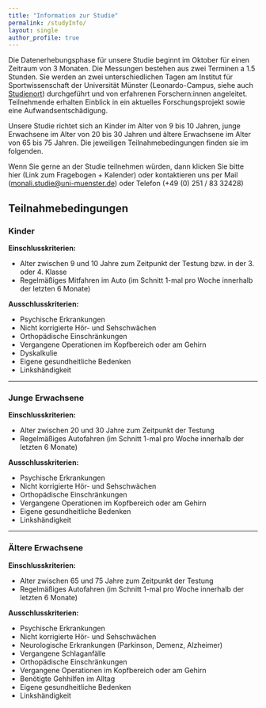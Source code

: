 ```yaml
---
title: "Information zur Studie"
permalink: /studyInfo/
layout: single
author_profile: true
---
```



Die Datenerhebungsphase für unsere Studie beginnt im Oktober für einen Zeitraum von 3 Monaten. Die Messungen bestehen aus zwei Terminen a 1.5 Stunden. Sie werden an zwei unterschiedlichen Tagen am Institut für Sportwissenschaft der Universität Münster (Leonardo-Campus, siehe auch [Studienort](https://melm0c.github.io/MONALI-webpage/studyplace/)) durchgeführt und von erfahrenen Forschern:innen angeleitet. Teilnehmende erhalten Einblick in ein aktuelles Forschungsprojekt sowie eine Aufwandsentschädigung.

Unsere Studie richtet sich an Kinder im Alter von 9 bis 10 Jahren, junge Erwachsene im Alter von 20 bis 30 Jahren und ältere Erwachsene im Alter von 65 bis 75 Jahren.  Die jeweiligen Teilnahmebedingungen finden sie im folgenden.

Wenn Sie gerne an der Studie teilnehmen würden, dann klicken Sie bitte hier (Link zum Fragebogen + Kalender) oder kontaktieren uns per Mail (<monali.studie@uni-muenster.de>) oder Telefon (+49 (0) 251 / 83 32428)

## Teilnahmebedingungen
### Kinder
**Einschlusskriterien:**     
* Alter zwischen 9 und 10 Jahre zum Zeitpunkt der Testung bzw. in der 3. oder 4. Klasse
* Regelmäßiges Mitfahren im Auto (im Schnitt 1-mal pro Woche innerhalb der letzten 6 Monate)

**Ausschlusskriterien:**     
* Psychische Erkrankungen
* Nicht korrigierte Hör- und Sehschwächen
* Orthopädische Einschränkungen
* Vergangene Operationen im Kopfbereich oder am Gehirn
* Dyskalkulie
* Eigene gesundheitliche Bedenken
* Linkshändigkeit

------

### Junge Erwachsene
**Einschlusskriterien:**       
* Alter zwischen 20 und 30 Jahre zum Zeitpunkt der Testung
* Regelmäßiges Autofahren (im Schnitt 1-mal pro Woche innerhalb der letzten 6 Monate)

**Ausschlusskriterien:**        
* Psychische Erkrankungen
* Nicht korrigierte Hör- und Sehschwächen
* Orthopädische Einschränkungen
* Vergangene Operationen im Kopfbereich oder am Gehirn
* Eigene gesundheitliche Bedenken
* Linkshändigkeit

------

### Ältere Erwachsene
**Einschlusskriterien:**        
* Alter zwischen 65 und 75 Jahre zum Zeitpunkt der Testung
* Regelmäßiges Autofahren (im Schnitt 1-mal pro Woche innerhalb der letzten 6 Monate)

**Ausschlusskriterien:**     
* Psychische Erkrankungen
* Nicht korrigierte Hör- und Sehschwächen
* Neurologische Erkrankungen (Parkinson, Demenz, Alzheimer)
* Vergangene Schlaganfälle
* Orthopädische Einschränkungen
* Vergangene Operationen im Kopfbereich oder am Gehirn
* Benötigte Gehhilfen im Alltag
* Eigene gesundheitliche Bedenken
* Linkshändigkeit

